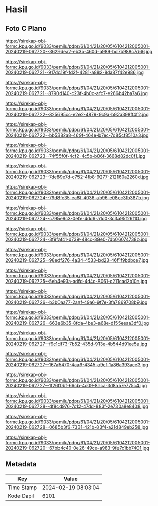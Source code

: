 # Hasil

## Foto C Plano

https://sirekap-obj-formc.kpu.go.id/9033/pemilu/pdpr/61/04/21/20/05/6104212005001-20240219-062720--3629dea2-eb3b-460d-a989-bd7b988c7d66.jpg

https://sirekap-obj-formc.kpu.go.id/9033/pemilu/pdpr/61/04/21/20/05/6104212005001-20240219-062721--917dc19f-fd2f-4281-a882-8da87f42e986.jpg

https://sirekap-obj-formc.kpu.go.id/9033/pemilu/pdpr/61/04/21/20/05/6104212005001-20240219-062721--8790d140-c23f-4b0c-afc7-e266b42ba7a6.jpg

https://sirekap-obj-formc.kpu.go.id/9033/pemilu/pdpr/61/04/21/20/05/6104212005001-20240219-062722--825695cc-e2e2-4879-9c9a-b92a398ff4f2.jpg

https://sirekap-obj-formc.kpu.go.id/9033/pemilu/pdpr/61/04/21/20/05/6104212005001-20240219-062722--bb5382a8-469f-464e-b7ec-7d85cf8510a3.jpg

https://sirekap-obj-formc.kpu.go.id/9033/pemilu/pdpr/61/04/21/20/05/6104212005001-20240219-062723--74f55f0f-4cf2-4c5b-b06f-3668d82dc0f1.jpg

https://sirekap-obj-formc.kpu.go.id/9033/pemilu/pdpr/61/04/21/20/05/6104212005001-20240219-062723--7de89e7d-c752-4fb8-9277-212160a2260d.jpg

https://sirekap-obj-formc.kpu.go.id/9033/pemilu/pdpr/61/04/21/20/05/6104212005001-20240219-062724--79d8fe35-ea8f-4036-ab96-e08cc3fb387b.jpg

https://sirekap-obj-formc.kpu.go.id/9033/pemilu/pdpr/61/04/21/20/05/6104212005001-20240219-062724--c795e9c3-0efe-4dd6-a1d0-3c3a95f26f10.jpg

https://sirekap-obj-formc.kpu.go.id/9033/pemilu/pdpr/61/04/21/20/05/6104212005001-20240219-062724--3f9faf41-d739-48cc-89e0-7db06074738b.jpg

https://sirekap-obj-formc.kpu.go.id/9033/pemilu/pdpr/61/04/21/20/05/6104212005001-20240219-062725--98edf276-4a34-4533-bd23-46f1f9bdbce7.jpg

https://sirekap-obj-formc.kpu.go.id/9033/pemilu/pdpr/61/04/21/20/05/6104212005001-20240219-062725--5eb4e93a-adfd-4d4c-8061-c211cad2b10a.jpg

https://sirekap-obj-formc.kpu.go.id/9033/pemilu/pdpr/61/04/21/20/05/6104212005001-20240219-062726--b3b0aa77-2aaf-49a6-9f7e-3fa7869708b9.jpg

https://sirekap-obj-formc.kpu.go.id/9033/pemilu/pdpr/61/04/21/20/05/6104212005001-20240219-062726--663e6b35-8fda-4be3-a68e-d155eeaa3df0.jpg

https://sirekap-obj-formc.kpu.go.id/9033/pemilu/pdpr/61/04/21/20/05/6104212005001-20240219-062727--f9c1df73-7b52-435d-913e-4b544d91ee5a.jpg

https://sirekap-obj-formc.kpu.go.id/9033/pemilu/pdpr/61/04/21/20/05/6104212005001-20240219-062727--167a5470-4aa9-4345-a9cf-1a86a393ace3.jpg

https://sirekap-obj-formc.kpu.go.id/9033/pemilu/pdpr/61/04/21/20/05/6104212005001-20240219-062727--1f26f0bf-66cb-4c09-8aca-3d8a57e775c4.jpg

https://sirekap-obj-formc.kpu.go.id/9033/pemilu/pdpr/61/04/21/20/05/6104212005001-20240219-062728--df8cd976-7c12-47dd-883f-2e730a8e8408.jpg

https://sirekap-obj-formc.kpu.go.id/9033/pemilu/pdpr/61/04/21/20/05/6104212005001-20240219-062728--0685b3f6-7331-421b-83f4-a21d849eb258.jpg

https://sirekap-obj-formc.kpu.go.id/9033/pemilu/pdpr/61/04/21/20/05/6104212005001-20240219-062720--67bb4c40-0e26-49ce-a983-9fe7c1bb7401.jpg


## Metadata

| Key        | Value               |
| ---------- | ------------------- |
| Time Stamp | 2024-02-19 08:03:04 |
| Kode Dapil | 6101                |



